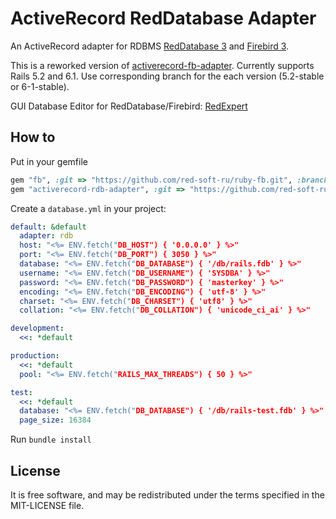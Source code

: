 # ActiveRecord RedDatabase Adapter

An ActiveRecord adapter for RDBMS [RedDatabase 3](https://reddatabase.ru/) and [Firebird 3](https://firebirdsql.org).

This is a reworked version of [activerecord-fb-adapter](https://github.com/rowland/activerecord-fb-adapter).
Currently supports Rails 5.2 and 6.1. Use corresponding branch for the each version (5.2-stable or 6-1-stable).

GUI Database Editor for RedDatabase/Firebird: [RedExpert](https://reddatabase.ru/downloads/redexpert/)

## How to

Put in your gemfile

```ruby
gem "fb", :git => "https://github.com/red-soft-ru/ruby-fb.git", :branch => "master"
gem "activerecord-rdb-adapter", :git => "https://github.com/red-soft-ru/activerecord_rdb_adapter.git", :branch => "6-1-stable"
```

Create a `database.yml` in your project:

```yml
default: &default
  adapter: rdb
  host: "<%= ENV.fetch("DB_HOST") { '0.0.0.0' } %>"
  port: "<%= ENV.fetch("DB_PORT") { 3050 } %>"
  database: "<%= ENV.fetch("DB_DATABASE") { '/db/rails.fdb' } %>"
  username: "<%= ENV.fetch("DB_USERNAME") { 'SYSDBA' } %>"
  password: "<%= ENV.fetch("DB_PASSWORD") { 'masterkey' } %>"
  encoding: "<%= ENV.fetch("DB_ENCODING") { 'utf-8' } %>"
  charset: "<%= ENV.fetch("DB_CHARSET") { 'utf8' } %>"
  collation: "<%= ENV.fetch("DB_COLLATION") { 'unicode_ci_ai' } %>"

development:
  <<: *default

production:
  <<: *default
  pool: "<%= ENV.fetch("RAILS_MAX_THREADS") { 50 } %>"

test:
  <<: *default
  database: "<%= ENV.fetch("DB_DATABASE") { '/db/rails-test.fdb' } %>"
  page_size: 16384
```
Run `bundle install`

## License
It is free software, and may be redistributed under the terms specified in the MIT-LICENSE file.